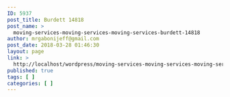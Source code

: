 ```yaml
---
ID: 5937
post_title: Burdett 14818
post_name: >
  moving-services-moving-services-moving-services-burdett-14818
author: mrgabonijeff@gmail.com
post_date: 2018-03-28 01:46:30
layout: page
link: >
  http://localhost/wordpress/moving-services-moving-services-moving-services-burdett-14818/
published: true
tags: [ ]
categories: [ ]
---
```

